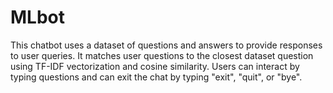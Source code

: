 # MLbot
This chatbot uses a dataset of questions and answers to provide responses to user queries. It matches user questions to the closest dataset question using TF-IDF vectorization and cosine similarity. Users can interact by typing questions and can exit the chat by typing "exit", "quit", or "bye".
